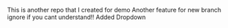 This is another repo that I created for demo
Another feature for new branch ignore if you cant understand!!
Added Dropdown